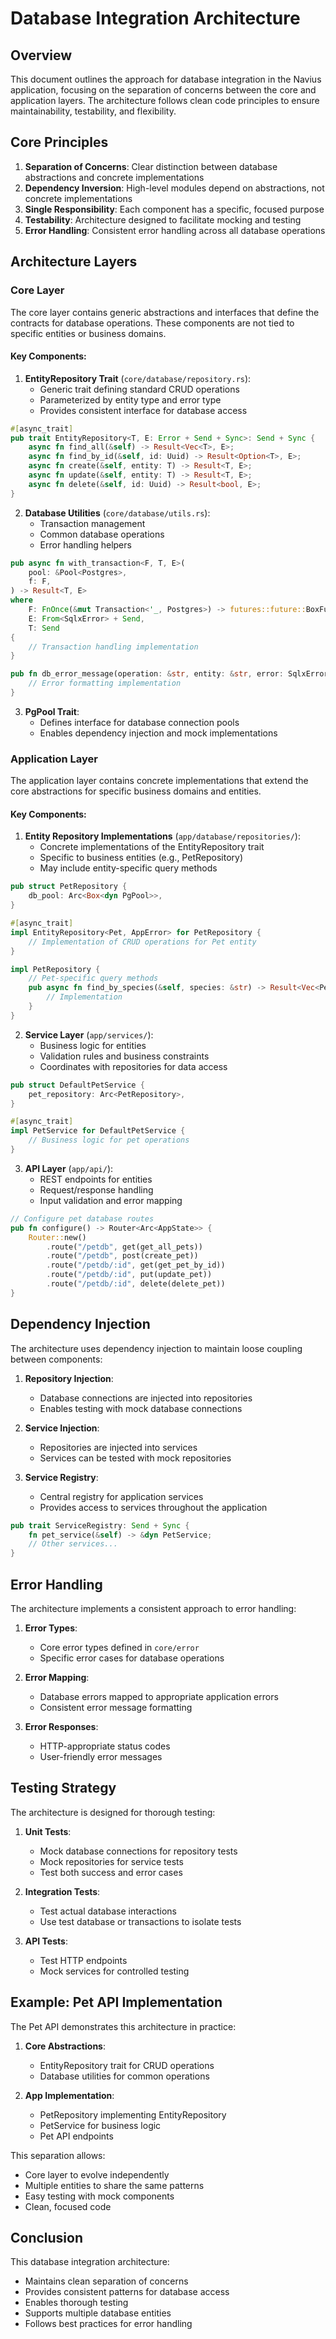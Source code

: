 # Database Integration Architecture

## Overview

This document outlines the approach for database integration in the Navius application, focusing on the separation of concerns between the core and application layers. The architecture follows clean code principles to ensure maintainability, testability, and flexibility.

## Core Principles

1. **Separation of Concerns**: Clear distinction between database abstractions and concrete implementations
2. **Dependency Inversion**: High-level modules depend on abstractions, not concrete implementations
3. **Single Responsibility**: Each component has a specific, focused purpose
4. **Testability**: Architecture designed to facilitate mocking and testing
5. **Error Handling**: Consistent error handling across all database operations

## Architecture Layers

### Core Layer

The core layer contains generic abstractions and interfaces that define the contracts for database operations. These components are not tied to specific entities or business domains.

#### Key Components:

1. **EntityRepository Trait** (`core/database/repository.rs`):
   - Generic trait defining standard CRUD operations
   - Parameterized by entity type and error type
   - Provides consistent interface for database access

```rust
#[async_trait]
pub trait EntityRepository<T, E: Error + Send + Sync>: Send + Sync {
    async fn find_all(&self) -> Result<Vec<T>, E>;
    async fn find_by_id(&self, id: Uuid) -> Result<Option<T>, E>;
    async fn create(&self, entity: T) -> Result<T, E>;
    async fn update(&self, entity: T) -> Result<T, E>;
    async fn delete(&self, id: Uuid) -> Result<bool, E>;
}
```

2. **Database Utilities** (`core/database/utils.rs`):
   - Transaction management
   - Common database operations
   - Error handling helpers

```rust
pub async fn with_transaction<F, T, E>(
    pool: &Pool<Postgres>,
    f: F,
) -> Result<T, E>
where
    F: FnOnce(&mut Transaction<'_, Postgres>) -> futures::future::BoxFuture<'_, Result<T, E>> + Send,
    E: From<SqlxError> + Send,
    T: Send
{
    // Transaction handling implementation
}

pub fn db_error_message(operation: &str, entity: &str, error: SqlxError) -> AppError {
    // Error formatting implementation
}
```

3. **PgPool Trait**:
   - Defines interface for database connection pools
   - Enables dependency injection and mock implementations

### Application Layer

The application layer contains concrete implementations that extend the core abstractions for specific business domains and entities.

#### Key Components:

1. **Entity Repository Implementations** (`app/database/repositories/`):
   - Concrete implementations of the EntityRepository trait
   - Specific to business entities (e.g., PetRepository)
   - May include entity-specific query methods

```rust
pub struct PetRepository {
    db_pool: Arc<Box<dyn PgPool>>,
}

#[async_trait]
impl EntityRepository<Pet, AppError> for PetRepository {
    // Implementation of CRUD operations for Pet entity
}

impl PetRepository {
    // Pet-specific query methods
    pub async fn find_by_species(&self, species: &str) -> Result<Vec<Pet>, AppError> {
        // Implementation
    }
}
```

2. **Service Layer** (`app/services/`):
   - Business logic for entities
   - Validation rules and business constraints
   - Coordinates with repositories for data access

```rust
pub struct DefaultPetService {
    pet_repository: Arc<PetRepository>,
}

#[async_trait]
impl PetService for DefaultPetService {
    // Business logic for pet operations
}
```

3. **API Layer** (`app/api/`):
   - REST endpoints for entities
   - Request/response handling
   - Input validation and error mapping

```rust
// Configure pet database routes
pub fn configure() -> Router<Arc<AppState>> {
    Router::new()
        .route("/petdb", get(get_all_pets))
        .route("/petdb", post(create_pet))
        .route("/petdb/:id", get(get_pet_by_id))
        .route("/petdb/:id", put(update_pet))
        .route("/petdb/:id", delete(delete_pet))
}
```

## Dependency Injection

The architecture uses dependency injection to maintain loose coupling between components:

1. **Repository Injection**:
   - Database connections are injected into repositories
   - Enables testing with mock database connections

2. **Service Injection**:
   - Repositories are injected into services
   - Services can be tested with mock repositories

3. **Service Registry**:
   - Central registry for application services
   - Provides access to services throughout the application

```rust
pub trait ServiceRegistry: Send + Sync {
    fn pet_service(&self) -> &dyn PetService;
    // Other services...
}
```

## Error Handling

The architecture implements a consistent approach to error handling:

1. **Error Types**:
   - Core error types defined in `core/error`
   - Specific error cases for database operations

2. **Error Mapping**:
   - Database errors mapped to appropriate application errors
   - Consistent error message formatting

3. **Error Responses**:
   - HTTP-appropriate status codes
   - User-friendly error messages

## Testing Strategy

The architecture is designed for thorough testing:

1. **Unit Tests**:
   - Mock database connections for repository tests
   - Mock repositories for service tests
   - Test both success and error cases

2. **Integration Tests**:
   - Test actual database interactions
   - Use test database or transactions to isolate tests

3. **API Tests**:
   - Test HTTP endpoints
   - Mock services for controlled testing

## Example: Pet API Implementation

The Pet API demonstrates this architecture in practice:

1. **Core Abstractions**:
   - EntityRepository trait for CRUD operations
   - Database utilities for common operations

2. **App Implementation**:
   - PetRepository implementing EntityRepository
   - PetService for business logic
   - Pet API endpoints

This separation allows:
- Core layer to evolve independently
- Multiple entities to share the same patterns
- Easy testing with mock components
- Clean, focused code

## Conclusion

This database integration architecture:
- Maintains clean separation of concerns
- Provides consistent patterns for database access
- Enables thorough testing
- Supports multiple database entities
- Follows best practices for error handling 